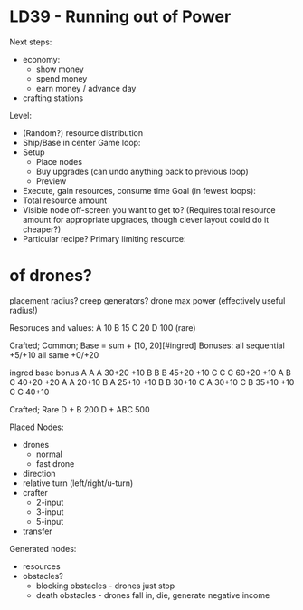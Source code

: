 LD39 - Running out of Power
============================

Next steps:
* economy:
  * show money
  * spend money
  * earn money / advance day
* crafting stations

Level:
  * (Random?) resource distribution
  * Ship/Base in center
Game loop:
  * Setup
    * Place nodes
    * Buy upgrades (can undo anything back to previous loop)
    * Preview
  * Execute, gain resources, consume time
Goal (in fewest loops):
  * Total resource amount
  * Visible node off-screen you want to get to? (Requires total resource amount for appropriate upgrades, though clever layout could do it cheaper?)
  * Particular recipe?
Primary limiting resource:
  # of drones?
  placement radius?
  creep generators?
  drone max power (effectively useful radius!)

Resoruces and values:
A 10
B 15
C 20
D 100 (rare)

Crafted; Common; Base = sum + [10, 20][#ingred]
  Bonuses:
    all sequential +5/+10
    all same +0/+20

ingred base  bonus
A A A  30+20 +10
B B B  45+20 +10
C C C  60+20 +10
A B C  40+20 +20
A A    20+10
B A    25+10 +10
B B    30+10
C A    30+10
C B    35+10 +10
C C    40+10

Crafted; Rare
D + B 200
D + ABC  500


Placed Nodes:
* drones
  * normal
  * fast drone
* direction
* relative turn (left/right/u-turn)
* crafter
  * 2-input
  * 3-input
  * 5-input
* transfer

Generated nodes:
* resources
* obstacles?
  * blocking obstacles - drones just stop
  * death obstacles - drones fall in, die, generate negative income
